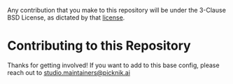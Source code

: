 Any contribution that you make to this repository will
be under the 3-Clause BSD License, as dictated by that
[license](https://opensource.org/licenses/BSD-3-Clause).

# Contributing to this Repository

Thanks for getting involved! If you want to add to this base config, please reach out to studio.maintainers@picknik.ai
